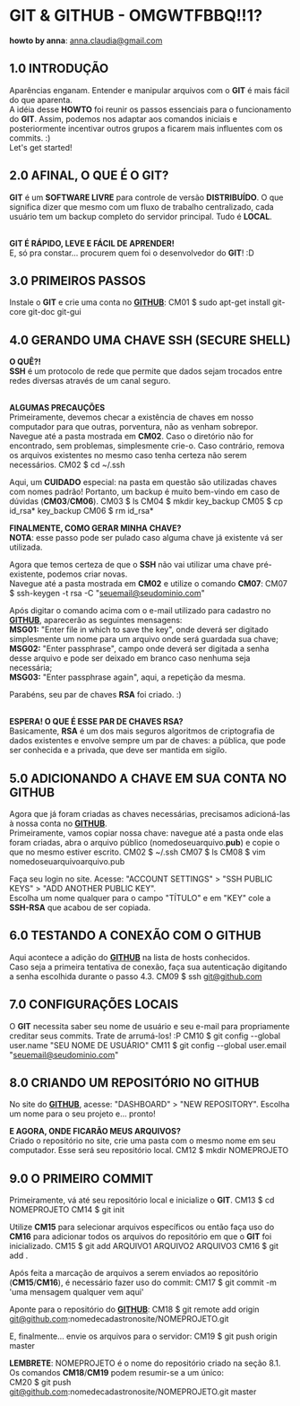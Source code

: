 # GIT & GITHUB - OMGWTFBBQ!!1? <br />
**howto by anna**: <anna.claudia@gmail.com>
## 1.0 INTRODUÇÃO
Aparências enganam. Entender e manipular arquivos com o **GIT** é mais fácil do que aparenta. <br />
A idéia desse **HOWTO** foi reunir os passos essenciais para o funcionamento do **GIT**. Assim, podemos nos adaptar aos comandos iniciais e posteriormente incentivar outros grupos a ficarem mais influentes com os commits. :) <br />
Let's get started!


## 2.0 AFINAL, O QUE É O GIT?
**GIT** é um **SOFTWARE LIVRE** para controle de versão **DISTRIBUÍDO**. O que significa dizer que mesmo com um fluxo de trabalho centralizado, cada usuário tem um backup completo do servidor principal. Tudo é **LOCAL**. <br /><br />

**GIT É RÁPIDO, LEVE E FÁCIL DE APRENDER!** <br />
E, só pra constar... procurem quem foi o desenvolvedor do **GIT**! :D


## 3.0 PRIMEIROS PASSOS
Instale o **GIT** e crie uma conta no **[GITHUB][github]**:
    CM01 $ sudo apt-get install git-core git-doc git-gui


## 4.0 GERANDO UMA CHAVE SSH (SECURE SHELL)
**O QUÊ?!** <br />
**SSH** é um protocolo de rede que permite que dados sejam trocados entre redes diversas através de um canal seguro. <br /><br />


**ALGUMAS PRECAUÇÕES** <br />
Primeiramente, devemos checar a existência de chaves em nosso computador para que outras, porventura, não as venham sobrepor. <br />
Navegue até a pasta mostrada em **CM02**. Caso o diretório não for encontrado, sem problemas, simplesmente crie-o. Caso contrário, remova os arquivos existentes no mesmo caso tenha certeza não serem necessários. 
    CM02 $ cd ~/.ssh
    
Aqui, um **CUIDADO** especial: na pasta em questão são utilizadas chaves com nomes padrão! Portanto, um backup é muito bem-vindo em caso de dúvidas (**CM03**/**CM06**).
    CM03 $ ls
    CM04 $ mkdir key_backup
    CM05 $ cp id_rsa* key_backup
    CM06 $ rm id_rsa*
<br />


**FINALMENTE, COMO GERAR MINHA CHAVE?** <br />
**NOTA**: esse passo pode ser pulado caso alguma chave já existente vá ser utilizada.

Agora que temos certeza de que o **SSH** não vai utilizar uma chave pré-existente, podemos criar novas. <br />
Navegue até a pasta mostrada em **CM02** e utilize o comando **CM07**:
    CM07 $ ssh-keygen -t rsa -C "seuemail@seudominio.com"
       
Após digitar o comando acima com o e-mail utilizado para cadastro no **[GITHUB][github]**, aparecerão as seguintes mensagens: <br />
**MSG01:** "Enter file in which to save the key", onde deverá ser digitado simplesmente um nome para um arquivo onde será guardada sua chave; <br />
**MSG02:** "Enter passphrase", campo onde deverá ser digitada a senha desse arquivo e pode ser deixado em branco caso nenhuma seja necessária; <br />
**MSG03:** "Enter passphrase again", aqui, a repetição da mesma. <br /> 
       
Parabéns, seu par de chaves **RSA** foi criado. :) <br /><br />


**ESPERA! O QUE É ESSE PAR DE CHAVES RSA?** <br />
Basicamente, **RSA** é um dos mais seguros algoritmos de criptografia de dados existentes e envolve sempre um par de chaves: a pública, que pode ser conhecida e a privada, que deve ser mantida em sigilo.


## 5.0 ADICIONANDO A CHAVE EM SUA CONTA NO GITHUB
Agora que já foram criadas as chaves necessárias, precisamos adicioná-las à nossa conta no **[GITHUB][github]**. <br />
Primeiramente, vamos copiar nossa chave: navegue até a pasta onde elas foram criadas, abra o arquivo público (nomedoseuarquivo.**pub**) e copie o que no mesmo estiver escrito.
    CM02 $ ~/.ssh
    CM07 $ ls
    CM08 $ vim nomedoseuarquivoarquivo.pub

Faça seu login no site. Acesse: "ACCOUNT SETTINGS" > "SSH PUBLIC KEYS" > "ADD ANOTHER PUBLIC KEY". <br />
Escolha um nome qualquer para o campo "TÍTULO" e em "KEY" cole a **SSH-RSA** que acabou de ser copiada. 


## 6.0 TESTANDO A CONEXÃO COM O GITHUB
Aqui acontece a adição do **[GITHUB][github]** na lista de hosts conhecidos. <br />
Caso seja a primeira tentativa de conexão, faça sua autenticação digitando a senha escolhida durante o passo 4.3.
    CM09 $ ssh git@github.com


## 7.0 CONFIGURAÇÕES LOCAIS
O **GIT** necessita saber seu nome de usuário e seu e-mail para propriamente creditar seus commits. Trate de arrumá-los! :P
    CM10 $ git config --global user.name "SEU NOME DE USUÁRIO"
    CM11 $ git config --global user.email "seuemail@seudominio.com"


## 8.0 CRIANDO UM REPOSITÓRIO NO GITHUB
No site do **[GITHUB][github]**, acesse: "DASHBOARD" > "NEW REPOSITORY". Escolha um nome para o seu projeto e... pronto! <br />

**E AGORA, ONDE FICARÃO MEUS ARQUIVOS?** <br />
Criado o repositório no site, crie uma pasta com o mesmo nome em seu computador. Esse será seu repositório local.
    CM12 $ mkdir NOMEPROJETO


## 9.0 O PRIMEIRO COMMIT
Primeiramente, vá até seu repositório local e inicialize o **GIT**. 
    CM13 $ cd NOMEPROJETO
    CM14 $ git init

Utilize **CM15** para selecionar arquivos específicos ou então faça uso do **CM16** para adicionar todos os arquivos do repositório em que o **GIT** foi inicializado.
    CM15 $ git add ARQUIVO1 ARQUIVO2 ARQUIVO3
    CM16 $ git add .

Após feita a marcação de arquivos a serem enviados ao repositório (**CM15**/**CM16**), é necessário fazer uso do commit:
    CM17 $ git commit -m 'uma mensagem qualquer vem aqui'

Aponte para o repositório do **[GITHUB][github]**:
    CM18 $ git remote add origin git@github.com:nomedecadastronosite/NOMEPROJETO.git
    
E, finalmente... envie os arquivos para o servidor:
    CM19 $ git push origin master

**LEMBRETE**: NOMEPROJETO é o nome do repositório criado na seção 8.1. <br />
Os comandos **CM18**/**CM19** podem resumir-se a um único: <br />
    CM20 $ git push git@github.com:nomedecadastronosite/NOMEPROJETO.git master



[github]: http://github.com
